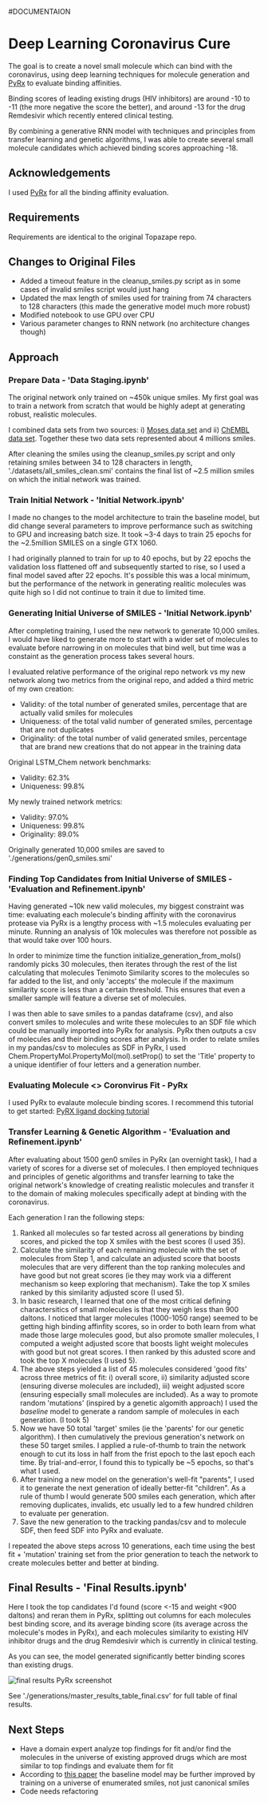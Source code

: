 #DOCUMENTAION
# Deep Learning Coronavirus Cure

The goal is to create a novel small molecule which can bind with the coronavirus, using deep learning techniques for molecule generation and [PyRx](https://pyrx.sourceforge.io/home) to evaluate binding affinities.

Binding scores of leading existing drugs (HIV inhibitors) are around -10 to -11 (the more negative the score the better), and around -13 for the drug Remdesivir which recently entered clinical testing.

By combining a generative RNN model with techniques and principles from transfer learning and genetic algorithms, I was able to create several small molecule candidates which achieved binding scores approaching -18.

## Acknowledgements

I used [PyRx](https://pyrx.sourceforge.io/home) for all the binding affinity evaluation.

## Requirements

Requirements are identical to the original Topazape repo.

## Changes to Original Files

- Added a timeout feature in the cleanup_smiles.py script as in some cases of invalid smiles script would just hang
- Updated the max length of smiles used for training from 74 characters to 128 characters (this made the generative model much more robust)
- Modified notebook to use GPU over CPU
- Various parameter changes to RNN network (no architecture changes though)

## Approach

### Prepare Data - 'Data Staging.ipynb'

The original network only trained on ~450k unique smiles. My first goal was to train a network from scratch that would be highly adept at generating robust, realistic molecules.

I combined data sets from two sources: i) [Moses data set](https://github.com/molecularsets/moses) and ii) [ChEMBL data set](https://www.ebi.ac.uk/chembl/). Together these two data sets represented about 4 millions smiles.

After cleaning the smiles using the cleanup_smiles.py script and only retaining smiles between 34 to 128 characters in length, './datasets/all_smiles_clean.smi' contains the final list of ~2.5 million smiles on which the initial network was trained.

### Train Initial Network - 'Initial Network.ipynb'

I made no changes to the model architecture to train the baseline model, but did change several parameters to improve performance such as switching to GPU and increasing batch size. It took ~3-4 days to train 25 epochs for the ~2.5million SMILES on a single GTX 1060.

I had originally planned to train for up to 40 epochs, but by 22 epochs the validation loss flattened off and subsequently started to rise, so I used a final model saved after 22 epochs. It's possible this was a local minimum, but the performance of the network in generating realitic molecules was quite high so I did not continue to train it due to limited time.

### Generating Initial Universe of SMILES - 'Initial Network.ipynb'

After completing training, I used the new network to generate 10,000 smiles. I would have liked to generate more to start with a wider set of molecules to evaluate before narrowing in on molecules that bind well, but time was a constaint as the generation process takes several hours.

I evaluated relative performance of the original repo network vs my new network along two metrics from the original repo, and added a third metric of my own creation:

- Validity: of the total number of generated smiles, percentage that are actually valid smiles for molecules
- Uniqueness: of the total valid number of generated smiles, percentage that are not duplicates
- Originality: of the total number of valid generated smiles, percentage that are brand new creations that do not appear in the training data

Original LSTM_Chem network benchmarks:

- Validity: 62.3%
- Uniqueness: 99.8%

My newly trained network metrics:

- Validity: 97.0%
- Uniqueness: 99.8%
- Originality: 89.0%

Originally generated 10,000 smiles are saved to './generations/gen0_smiles.smi'

### Finding Top Candidates from Initial Universe of SMILES - 'Evaluation and Refinement.ipynb'

Having generated ~10k new valid molecules, my biggest constraint was time: evaluating each molecule's binding affinity with the coronavirus protease via PyRx is a lengthy process with ~1.5 molecules evaluating per minute. Running an analysis of 10k molecules was therefore not possible as that would take over 100 hours.

In order to minimize time the function initialize_generation_from_mols() randomly picks 30 molecules, then iterates through the rest of the list calculating that molecules Tenimoto Similarity scores to the molecules so far added to the list, and only 'accepts' the molecule if the maximum similarity score is less than a certain threshold. This ensures that even a smaller sample will feature a diverse set of molecules.

I was then able to save smiles to a pandas dataframe (csv), and also convert smiles to molecules and write these molecules to an SDF file which could be manually imported into PyRx for analysis. PyRx then outputs a csv of molecules and their binding scores after analysis. In order to relate smiles in my pandas/csv to molecules as SDF in PyRx, I used Chem.PropertyMol.PropertyMol(mol).setProp() to set the 'Title' property to a unique identifier of four letters and a generation number.

### Evaluating Molecule <> Coronvirus Fit - PyRx

I used PyRx to evalaute molecule binding scores. I recommend this tutorial to get started:
[PyRX ligand docking tutorial](https://www.youtube.com/watch?v=2t12UlI6vuw)

### Transfer Learning & Genetic Algorithm - 'Evaluation and Refinement.ipynb'

After evaluating about 1500 gen0 smiles in PyRx (an overnight task), I had a variety of scores for a diverse set of molecules. I then employed techniques and principles of genetic algorithms and transfer learning to take the original network's knowledge of creating realistic molecules and transfer it to the domain of making molecules specifically adept at binding with the coronavirus.

Each generation I ran the following steps:

1. Ranked all molecules so far tested across all generations by binding scores, and picked the top X smiles with the best scores (I used 35).
2. Calculate the similarity of each remaining molecule with the set of molecules from Step 1, and calculate an adjusted score that boosts molecules that are very different than the top ranking molecules and have good but not great scores (ie they may work via a different mechanism so keep exploring that mechanism). Take the top X smiles ranked by this similarity adjusted score (I used 5).
3. In basic research, I learned that one of the most critical defining charactersitics of small molecules is that they weigh less than 900 daltons. I noticed that larger molecules (1000-1050 range) seemed to be getting high binding affinfity scores, so in order to both learn from what made those large molecules good, but also promote smaller molecules, I computed a weight adjusted score that boosts light weight molecules with good but not great scores. I then ranked by this adusted score and took the top X molecules (I used 5).
4. The above steps yielded a list of 45 molecules considered 'good fits' across three metrics of fit: i) overall score, ii) similarity adjusted score (ensuring diverse molecules are included), iii) weight adjusted score (ensuring especially small molecules are included). As a way to promote random 'mutations' (inspired by a genetic algomith approach) I used the _baseline_ model to generate a random sample of molecules in each generation. (I took 5)
5. Now we have 50 total 'target' smiles (ie the 'parents' for our genetic algorithm). I then cumulatively the previous generation's network on these 50 target smiles. I applied a rule-of-thumb to train the network enough to cut its loss in half from the frist epoch to the last epoch each time. By trial-and-error, I found this to typically be ~5 epochs, so that's what I used.
6. After training a new model on the generation's well-fit "parents", I used it to generate the next generation of ideally better-fit "children". As a rule of thumb I would generate 500 smiles each generation, which after removing duplicates, invalids, etc usually led to a few hundred children to evaluate per generation.
7. Save the new generation to the tracking pandas/csv and to molecule SDF, then feed SDF into PyRx and evaluate.

I repeated the above steps across 10 generations, each time using the best fit + 'mutation' training set from the prior generation to teach the network to create molecules better and better at binding.

## Final Results - 'Final Results.ipynb'

Here I took the top candidates I'd found (score <-15 and weight <900 daltons) and reran them in PyRx, splitting out columns for each molecules best binding score, and its average binding score (its average across the molecule's modes in PyRx), and each molecules similarity to existing HIV inhibitor drugs and the drug Remdesivir which is currently in clinical testing.

As you can see, the model generated significantly better binding scores than existing drugs.

![final results PyRx screenshot](https://github.com/mattroconnor/deep_learning_coronavirus_cure/blob/master/generations/results/final_results.JPG "PyRx Final Results")

See './generations/master_results_table_final.csv' for full table of final results.

## Next Steps

- Have a domain expert analyze top findings for fit and/or find the molecules in the universe of existing approved drugs which are most similar to top findings and evaluate them for fit
- According to [this paper](https://arxiv.org/pdf/1703.07076.pdf) the baseline model may be further improved by training on a universe of enumerated smiles, not just canonical smiles
- Code needs refactoring

